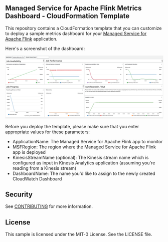 ## Managed Service for Apache Flink Metrics Dashboard - CloudFormation Template


This repository contains a CloudFormation template that you can customize to deploy a sample metrics dashboard for your [Managed Service for Apache Flink](https://docs.aws.amazon.com/kinesisanalytics/latest/java/what-is.html) application.

Here's a screenshot of the dashboard:

![Dashboard screenshot](img/dashboard.png)

Before you deploy the template, please make sure that you enter appropriate values for these parameters:

- ApplicationName: The Managed Service for Apache Flink app to monitor
- MSFRegion: The region where the Managed Service for Apache Flink app is deployed
- KinesisStreamName (optional): The Kinesis stream name which is configured as input in Kinesis Analytics application (assuming you're reading from a Kinesis stream)
- DashboardName: The name you'd like to assign to the newly created CloudWatch Dashboard

## Security

See [CONTRIBUTING](CONTRIBUTING.md#security-issue-notifications) for more information.

## License

This sample is licensed under the MIT-0 License. See the LICENSE file.

